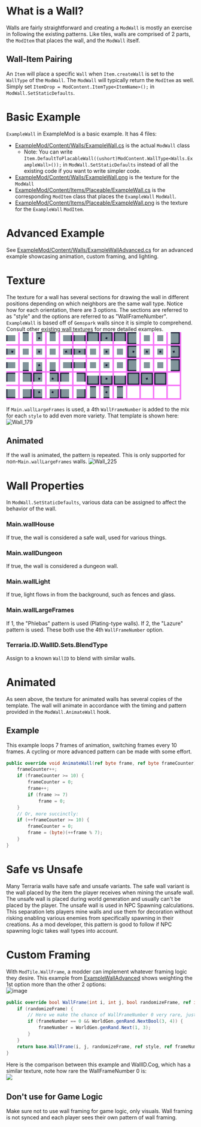 # What is a Wall?
Walls are fairly straightforward and creating a `ModWall` is mostly an exercise in following the existing patterns. Like tiles, walls are comprised of 2 parts, the `ModItem` that places the wall, and the `ModWall` itself.

## Wall-Item Pairing
An `Item` will place a specific `Wall` when `Item.createWall` is set to the `WallType` of the `ModWall`. The `ModWall` will typically return the `ModItem` as well. Simply set `ItemDrop = ModContent.ItemType<ItemName>();` in `ModWall.SetStaticDefaults`.

# Basic Example
`ExampleWall` in ExampleMod is a basic example. It has 4 files:
* [ExampleMod/Content/Walls/ExampleWall.cs](https://github.com/tModLoader/tModLoader/blob/1.4/ExampleMod/Content/Walls/ExampleWall.cs) is the actual `ModWall` class
  * Note: You can write `Item.DefaultToPlacableWall((ushort)ModContent.WallType<Walls.ExampleWall>());` in `ModWall.SetStaticDefaults` instead of all the existing code if you want to write simpler code.
* [ExampleMod/Content/Walls/ExampleWall.png](https://github.com/tModLoader/tModLoader/blob/1.4/ExampleMod/Content/Walls/ExampleWall.png) is the texture for the `ModWall`
* [ExampleMod/Content/Items/Placeable/ExampleWall.cs](https://github.com/tModLoader/tModLoader/blob/1.4/ExampleMod/Content/Items/Placeable/ExampleWall.cs) is the corresponding `ModItem` class that places the `ExampleWall` `ModWall`.
* [ExampleMod/Content/Items/Placeable/ExampleWall.png](https://github.com/tModLoader/tModLoader/blob/1.4/ExampleMod/Content/Items/Placeable/ExampleWall.png) is the texture for the `ExampleWall` `ModItem`.

# Advanced Example
See [ExampleMod/Content/Walls/ExampleWallAdvanced.cs](https://github.com/tModLoader/tModLoader/blob/1.4/ExampleMod/Content/Walls/ExampleWallAdvanced.cs) for an advanced example showcasing animation, custom framing, and lighting.

# Texture
The texture for a wall has several sections for drawing the wall in different positions depending on which neighbors are the same wall type. Notice how for each orientation, there are 3 options. The sections are referred to as "style" and the options are referred to as "WallFrameNumber". `ExampleWall` is based off of `Gemspark` walls since it is simple to comprehend. Consult other [existing wall textures](https://github.com/tModLoader/tModLoader/wiki/Intermediate-Prerequisites#vanilla-texture-file-reference) for more detailed examples.    
![](https://github.com/tModLoader/tModLoader/blob/1.4/ExampleMod/Content/Walls/ExampleWall.png)

If `Main.wallLargeFrames` is used, a 4th `WallFrameNumber` is added to the mix for each `style` to add even more variety. That template is shown here:    
![Wall_179](https://user-images.githubusercontent.com/4522492/191140372-60a897bf-f69c-4615-bab5-57cefc84066c.png)

## Animated
If the wall is animated, the pattern is repeated. This is only supported for non-`Main.wallLargeFrames` walls.
![Wall_225](https://user-images.githubusercontent.com/4522492/191140761-06536d43-3b87-4ffc-b036-d3b9cf1739f0.png)

# Wall Properties
In `ModWall.SetStaticDefaults`, various data can be assigned to affect the behavior of the wall.
### Main.wallHouse
If true, the wall is considered a safe wall, used for various things.
### Main.wallDungeon 
If true, the wall is considered a dungeon wall.
### Main.wallLight 
If true, light flows in from the background, such as fences and glass.
### Main.wallLargeFrames 
If 1, the "Phlebas" pattern is used (Plating-type walls). If 2, the "Lazure" pattern is used. These both use the 4th `WallFrameNumber` option.
### Terraria.ID.WallID.Sets.BlendType
Assign to a known `WallID` to blend with similar walls.

# Animated
As seen above, the texture for animated walls has several copies of the template. The wall will animate in accordance with the timing and pattern provided in the `ModWall.AnimateWall` hook.

## Example
This example loops 7 frames of animation, switching frames every 10 frames. A cycling or more advanced pattern can be made with some effort. 
```cs
public override void AnimateWall(ref byte frame, ref byte frameCounter) {
	frameCounter++;
	if (frameCounter >= 10) {
		frameCounter = 0;
		frame++;
		if (frame >= 7)
			frame = 0;
	}
	// Or, more succinctly:
	if (++frameCounter >= 10) {
		frameCounter = 0;
		frame = (byte)(++frame % 7);
	}
}
```

# Safe vs Unsafe
Many Terraria walls have safe and unsafe variants. The safe wall variant is the wall placed by the item the player receives when mining the unsafe wall. The unsafe wall is placed during world generation and usually can't be placed by the player. The unsafe wall is used in NPC Spawning calculations. This separation lets players mine walls and use them for decoration without risking enabling various enemies from specifically spawning in their creations. As a mod developer, this pattern is good to follow if NPC spawning logic takes wall types into account.

# Custom Framing
With `ModTile.WallFrame`, a modder can implement whatever framing logic they desire. This example from [ExampleWallAdvanced](https://github.com/tModLoader/tModLoader/blob/1.4/ExampleMod/Content/Walls/ExampleWallAdvanced.cs#L49) shows weighting the 1st option more than the other 2 options:    
![image](https://user-images.githubusercontent.com/4522492/191853500-0208243b-68cd-4302-8984-79d5c2f81468.png)

```cs
public override bool WallFrame(int i, int j, bool randomizeFrame, ref int style, ref int frameNumber) {
	if (randomizeFrame) {
		// Here we make the chance of WallFrameNumber 0 very rare, just for visual variety: https://i.imgur.com/9Irak3p.png
		if (frameNumber == 0 && WorldGen.genRand.NextBool(3, 4)) {
			frameNumber = WorldGen.genRand.Next(1, 3);
		}
	}
	return base.WallFrame(i, j, randomizeFrame, ref style, ref frameNumber);
}
```
Here is the comparison between this example and WallID.Cog, which has a similar texture, note how rare the WallFrameNumber 0 is:    
![]( https://i.imgur.com/9Irak3p.png)

## Don't use for Game Logic
Make sure not to use wall framing for game logic, only visuals. Wall framing is not synced and each player sees their own pattern of wall framing.